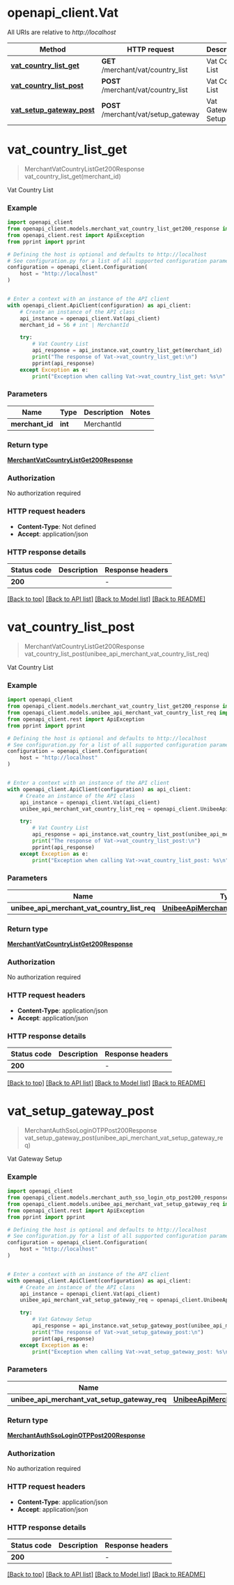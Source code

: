 # openapi_client.Vat

All URIs are relative to *http://localhost*

Method | HTTP request | Description
------------- | ------------- | -------------
[**vat_country_list_get**](Vat.md#vat_country_list_get) | **GET** /merchant/vat/country_list | Vat Country List
[**vat_country_list_post**](Vat.md#vat_country_list_post) | **POST** /merchant/vat/country_list | Vat Country List
[**vat_setup_gateway_post**](Vat.md#vat_setup_gateway_post) | **POST** /merchant/vat/setup_gateway | Vat Gateway Setup


# **vat_country_list_get**
> MerchantVatCountryListGet200Response vat_country_list_get(merchant_id)

Vat Country List

### Example


```python
import openapi_client
from openapi_client.models.merchant_vat_country_list_get200_response import MerchantVatCountryListGet200Response
from openapi_client.rest import ApiException
from pprint import pprint

# Defining the host is optional and defaults to http://localhost
# See configuration.py for a list of all supported configuration parameters.
configuration = openapi_client.Configuration(
    host = "http://localhost"
)


# Enter a context with an instance of the API client
with openapi_client.ApiClient(configuration) as api_client:
    # Create an instance of the API class
    api_instance = openapi_client.Vat(api_client)
    merchant_id = 56 # int | MerchantId

    try:
        # Vat Country List
        api_response = api_instance.vat_country_list_get(merchant_id)
        print("The response of Vat->vat_country_list_get:\n")
        pprint(api_response)
    except Exception as e:
        print("Exception when calling Vat->vat_country_list_get: %s\n" % e)
```



### Parameters


Name | Type | Description  | Notes
------------- | ------------- | ------------- | -------------
 **merchant_id** | **int**| MerchantId | 

### Return type

[**MerchantVatCountryListGet200Response**](MerchantVatCountryListGet200Response.md)

### Authorization

No authorization required

### HTTP request headers

 - **Content-Type**: Not defined
 - **Accept**: application/json

### HTTP response details

| Status code | Description | Response headers |
|-------------|-------------|------------------|
**200** |  |  -  |

[[Back to top]](#) [[Back to API list]](../README.md#documentation-for-api-endpoints) [[Back to Model list]](../README.md#documentation-for-models) [[Back to README]](../README.md)

# **vat_country_list_post**
> MerchantVatCountryListGet200Response vat_country_list_post(unibee_api_merchant_vat_country_list_req)

Vat Country List

### Example


```python
import openapi_client
from openapi_client.models.merchant_vat_country_list_get200_response import MerchantVatCountryListGet200Response
from openapi_client.models.unibee_api_merchant_vat_country_list_req import UnibeeApiMerchantVatCountryListReq
from openapi_client.rest import ApiException
from pprint import pprint

# Defining the host is optional and defaults to http://localhost
# See configuration.py for a list of all supported configuration parameters.
configuration = openapi_client.Configuration(
    host = "http://localhost"
)


# Enter a context with an instance of the API client
with openapi_client.ApiClient(configuration) as api_client:
    # Create an instance of the API class
    api_instance = openapi_client.Vat(api_client)
    unibee_api_merchant_vat_country_list_req = openapi_client.UnibeeApiMerchantVatCountryListReq() # UnibeeApiMerchantVatCountryListReq | 

    try:
        # Vat Country List
        api_response = api_instance.vat_country_list_post(unibee_api_merchant_vat_country_list_req)
        print("The response of Vat->vat_country_list_post:\n")
        pprint(api_response)
    except Exception as e:
        print("Exception when calling Vat->vat_country_list_post: %s\n" % e)
```



### Parameters


Name | Type | Description  | Notes
------------- | ------------- | ------------- | -------------
 **unibee_api_merchant_vat_country_list_req** | [**UnibeeApiMerchantVatCountryListReq**](UnibeeApiMerchantVatCountryListReq.md)|  | 

### Return type

[**MerchantVatCountryListGet200Response**](MerchantVatCountryListGet200Response.md)

### Authorization

No authorization required

### HTTP request headers

 - **Content-Type**: application/json
 - **Accept**: application/json

### HTTP response details

| Status code | Description | Response headers |
|-------------|-------------|------------------|
**200** |  |  -  |

[[Back to top]](#) [[Back to API list]](../README.md#documentation-for-api-endpoints) [[Back to Model list]](../README.md#documentation-for-models) [[Back to README]](../README.md)

# **vat_setup_gateway_post**
> MerchantAuthSsoLoginOTPPost200Response vat_setup_gateway_post(unibee_api_merchant_vat_setup_gateway_req)

Vat Gateway Setup

### Example


```python
import openapi_client
from openapi_client.models.merchant_auth_sso_login_otp_post200_response import MerchantAuthSsoLoginOTPPost200Response
from openapi_client.models.unibee_api_merchant_vat_setup_gateway_req import UnibeeApiMerchantVatSetupGatewayReq
from openapi_client.rest import ApiException
from pprint import pprint

# Defining the host is optional and defaults to http://localhost
# See configuration.py for a list of all supported configuration parameters.
configuration = openapi_client.Configuration(
    host = "http://localhost"
)


# Enter a context with an instance of the API client
with openapi_client.ApiClient(configuration) as api_client:
    # Create an instance of the API class
    api_instance = openapi_client.Vat(api_client)
    unibee_api_merchant_vat_setup_gateway_req = openapi_client.UnibeeApiMerchantVatSetupGatewayReq() # UnibeeApiMerchantVatSetupGatewayReq | 

    try:
        # Vat Gateway Setup
        api_response = api_instance.vat_setup_gateway_post(unibee_api_merchant_vat_setup_gateway_req)
        print("The response of Vat->vat_setup_gateway_post:\n")
        pprint(api_response)
    except Exception as e:
        print("Exception when calling Vat->vat_setup_gateway_post: %s\n" % e)
```



### Parameters


Name | Type | Description  | Notes
------------- | ------------- | ------------- | -------------
 **unibee_api_merchant_vat_setup_gateway_req** | [**UnibeeApiMerchantVatSetupGatewayReq**](UnibeeApiMerchantVatSetupGatewayReq.md)|  | 

### Return type

[**MerchantAuthSsoLoginOTPPost200Response**](MerchantAuthSsoLoginOTPPost200Response.md)

### Authorization

No authorization required

### HTTP request headers

 - **Content-Type**: application/json
 - **Accept**: application/json

### HTTP response details

| Status code | Description | Response headers |
|-------------|-------------|------------------|
**200** |  |  -  |

[[Back to top]](#) [[Back to API list]](../README.md#documentation-for-api-endpoints) [[Back to Model list]](../README.md#documentation-for-models) [[Back to README]](../README.md)

